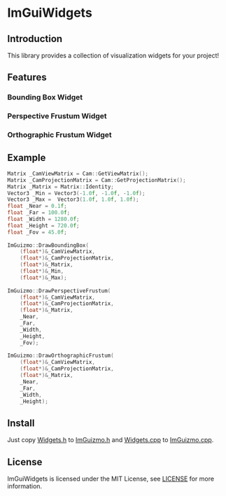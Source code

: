 # ImGuiWidgets
## Introduction
This library provides a collection of visualization widgets for your project!
## Features
### Bounding Box Widget
### Perspective Frustum Widget
### Orthographic Frustum Widget
## Example
```cpp
Matrix _CamViewMatrix = Cam::GetViewMatrix();
Matrix _CamProjectionMatrix = Cam::GetProjectionMatrix();
Matrix _Matrix = Matrix::Identity;
Vector3 _Min = Vector3(-1.0f, -1.0f, -1.0f);
Vector3 _Max =  Vector3(1.0f, 1.0f, 1.0f);
float _Near = 0.1f;
float _Far = 100.0f;
float _Width = 1280.0f;
float _Height = 720.0f;
float _Fov = 45.0f;
  
ImGuizmo::DrawBoundingBox(
    (float*)&_CamViewMatrix,
    (float*)&_CamProjectionMatrix,
    (float*)&_Matrix,
    (float*)&_Min,
    (float*)&_Max);
    
ImGuizmo::DrawPerspectiveFrustum(
    (float*)&_CamViewMatrix,
    (float*)&_CamProjectionMatrix,
    (float*)&_Matrix,
    _Near,
    _Far,
    _Width,
    _Height,
    _Fov);
    
ImGuizmo::DrawOrthographicFrustum(
    (float*)&_CamViewMatrix,
    (float*)&_CamProjectionMatrix,
    (float*)&_Matrix,
    _Near,
    _Far,
    _Width,
    _Height);
```
## Install
Just copy [Widgets.h](/Widgets.h) to [ImGuizmo.h](https://github.com/CedricGuillemet/ImGuizmo/blob/master/ImGuizmo.h) and [Widgets.cpp](/Widgets.cpp) to [ImGuizmo.cpp](https://github.com/CedricGuillemet/ImGuizmo/blob/master/ImGuizmo.cpp).
## License
ImGuiWidgets is licensed under the MIT License, see [LICENSE](/LICENSE) for more information.
